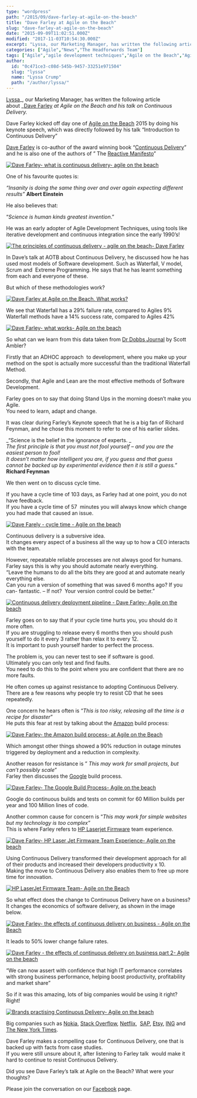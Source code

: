 ```yaml
---
type: "wordpress"
path: "/2015/09/dave-farley-at-agile-on-the-beach"
title: "Dave Farley at Agile on the Beach"
slug: "dave-farley-at-agile-on-the-beach"
date: "2015-09-09T11:02:51.000Z"
modified: "2017-11-03T10:54:30.000Z"
excerpt: "Lyssa, our Marketing Manager, has written the following article about Dave Farley at Agile on the Beach and his talk on Continuous Delivery. Dave Farley kicked off day one of Agile on the Beach 2015 by doing his keynote speech, which was directly followed by his talk “Introduction to Continuous Delivery” Dave Farley is co-author of the award \[…\]"
categories: ["Agile","News","The Headforwards Team"]
tags: ["Agile","agile development techniques","Agile on the Beach","Agile on the Beach 2015","albert einstein","amazon build process","AOTB","continuous delivery","dave farley","dave farley at agile on the beach","extreme programming","google build process","iteration","iterative development","keynote","principles of continuous delivery","scrum","Software","software development","the effect on business","v model","waterfall","xp"]
author:
  id: "0c471ce3-c08d-545b-9457-33251e971504"
  slug: "lyssa"
  name: "Lyssa Crump"
  path: "/author/lyssa/"
---
```

[Lyssa](https://uk.linkedin.com/in/lyssafeecrump)_, our Marketing Manager, has written the following article about _[Dave Farley](https://twitter.com/davefarley77) _at Agile on the Beach and his talk on Continuous Delivery._

Dave Farley kicked off day one of [Agile on the Beach](http://agileonthebeach.com/) 2015 by doing his keynote speech, which was directly followed by his talk “Introduction to Continuous Delivery”

[Dave Farley](http://www.davefarley.net) is co-author of the award winning book “[Continuous Delivery](http://www.amazon.com/Continuous-Delivery-Deployment-Automation-Addison-Wesley/dp/0321601912)” and he is also one of the authors of ” The [Reactive Manifesto](http://www.reactivemanifesto.org/)”

[![Dave Farley- what is continuous delivery- agile on the beach ](/wp-content/uploads/2015/09/Dave-Farley-continuous-delivery-at-Agile-on-the-Beach-300x225.jpg)](/wp-content/uploads/2015/09/Dave-Farley-continuous-delivery-at-Agile-on-the-Beach.jpg)

One of his favourite quotes is:

_“Insanity is doing the same thing over and over again expecting different results”_ **Albert Einstein**

He also believes that:

“_Science is human kinds greatest invention_.”

He was an early adopter of Agile Development Techniques, using tools like iterative development and continuous integration since the early 1990’s!

[![The principles of continuous delivery - agile on the beach- Dave Farley ](/wp-content/uploads/2015/09/Dave-Farley-the-principles-of-continuous-delivery-at-AOTB-300x225.jpg)](/wp-content/uploads/2015/09/Dave-Farley-the-principles-of-continuous-delivery-at-AOTB.jpg)

In Dave’s talk at AOTB about Continuous Delivery, he discussed how he has used most models of Software development. Such as Waterfall, V model, Scrum and  Extreme Programming. He says that he has learnt something from each and everyone of these.

But which of these methodologies work?

[![Dave Farley at Agile on the Beach. What works?](/wp-content/uploads/2015/09/Dave-Farley-at-Agile-on-the-Beach-what-works-300x225.jpg)](/wp-content/uploads/2015/09/Dave-Farley-at-Agile-on-the-Beach-what-works.jpg)

We see that Waterfall has a 29% failure rate, compared to Agiles 9%  
Waterfall methods have a 14% success rate, compared to Agiles 42%

[![Dave Farley- what works- Agile on the beach](/wp-content/uploads/2015/09/Dave-Farley-Agile-on-the-beach-what-works-more-datas-300x225.jpg)](/wp-content/uploads/2015/09/Dave-Farley-Agile-on-the-beach-what-works-more-datas.jpg)

So what can we learn from this data taken from [Dr Dobbs Journal](http://www.drdobbs.com/author/Scott-Ambler) by Scott Ambler?

Firstly that an ADHOC approach  to development, where you make up your method on the spot is actually more successful than the traditional Waterfall Method.

Secondly, that Agile and Lean are the most effective methods of Software Development.

Farley goes on to say that doing Stand Ups in the morning doesn’t make you Agile.  
You need to learn, adapt and change.

It was clear during Farley’s Keynote speech that he is a big fan of Richard Feynman, and he chose this moment to refer to one of his earlier slides.

_“Science is the belief in the ignorance of experts. _  
_The first principle is that you must not fool yourself – and you are the easiest person to fool!_  
_It doesn’t matter how intelligent you are, if you guess and that guess cannot be backed up by experimental evidence then it is still a guess.”_  
**Richard Feynman**

We then went on to discuss cycle time.

If you have a cycle time of 103 days, as Farley had at one point, you do not have feedback.  
If you have a cycle time of 57  minutes you will always know which change you had made that caused an issue.

[![Dave Farely - cycle time - Agile on the beach ](/wp-content/uploads/2015/09/Dave-Farley-Continuous-Delivery-at-Agile-on-the-beach-300x225.jpg)](/wp-content/uploads/2015/09/Dave-Farley-Continuous-Delivery-at-Agile-on-the-beach.jpg)

Continuous delivery is a subversive idea.  
It changes every aspect of a business all the way up to how a CEO interacts with the team.

However, repeatable reliable processes are not always good for humans. Farley says this is why you should automate nearly everything.  
“Leave the humans to do all the bits they are good at and automate nearly everything else.  
Can you run a version of something that was saved 6 months ago? If you can- fantastic. – If not?  Your version control could be better.”

[![Continuous delivery deployment pipeline - Dave Farley- Agile on the beach](/wp-content/uploads/2015/09/Dave-Farley-Agile-on-the-beach-Continuous-Delivery-Process-300x225.jpg)](/wp-content/uploads/2015/09/Dave-Farley-Agile-on-the-beach-Continuous-Delivery-Process.jpg)

Farley goes on to say that if your cycle time hurts you, you should do it more often.  
If you are struggling to release every 6 months then you should push yourself to do it every 3 rather than relax it to every 12.  
It is important to push yourself harder to perfect the process.

The problem is, you can never test to see if software is good.  
Ultimately you can only test and find faults.  
You need to do this to the point where you are confident that there are no more faults.

He often comes up against resistance to adopting Continuous Delivery.  
There are a few reasons why people try to resist CD that he sees repeatedly.

One concern he hears often is “_This is too risky, releasing all the time is a recipe for disaster_”  
He puts this fear at rest by talking about the [Amazon](http://www.amazon.co.uk/) build process:

[![Dave Farley- the Amazon build process- at Agile on the Beach](/wp-content/uploads/2015/09/Dave-Farley-The-Amazon-Build-Process-Agile-on-the-beach-300x225.jpg)](/wp-content/uploads/2015/09/Dave-Farley-The-Amazon-Build-Process-Agile-on-the-beach.jpg)

Which amongst other things showed a 90% reduction in outage minutes triggered by deployment and a reduction in complexity.

Another reason for resistance is ” _This may work for small projects, but can’t possibly scale_”  
Farley then discusses the [Google](https://www.google.co.uk/) build process.

[![Dave Farley- The Google Build Process- Agile on the beach ](/wp-content/uploads/2015/09/Dave-Farley-The-Google-Build-Process-AOTB-300x225.jpg)](/wp-content/uploads/2015/09/Dave-Farley-The-Google-Build-Process-AOTB.jpg)

Google do continuous builds and tests on commit for 60 Million builds per year and 100 Million lines of code.

Another common cause for concern is “_This may work for simple websites but my technology is too complex”_  
This is where Farley refers to [HP Laserjet Firmware](http://www.hp.com/country/us/en/uc/welcome.html) team experience.

[![Dave Farley- HP Laser Jet Firmware Team Experience- Agile on the beach ](/wp-content/uploads/2015/09/Dave-Farley-HP-Laserjet-firmware-team-experience-agile-on-the-beach-300x225.jpg)](/wp-content/uploads/2015/09/Dave-Farley-HP-Laserjet-firmware-team-experience-agile-on-the-beach.jpg)

Using Continuous Delivery transformed their development approach for all of their products and increased their developers productivity x 10.  
Making the move to Continuous Delivery also enables them to free up more time for innovation.

[![HP LaserJet Firmware Team- Agile on the Beach ](/wp-content/uploads/2015/09/Dave-Farley-HP-Laser-Jet-Firmware-team-2008-v-2011-Agile-on-the-Beach-300x225.jpg)](/wp-content/uploads/2015/09/Dave-Farley-HP-Laser-Jet-Firmware-team-2008-v-2011-Agile-on-the-Beach.jpg)

So what effect does the change to Continuous Delivery have on a business?  
It changes the economics of software delivery, as shown in the image below.

[![Dave Farley- the effects of continuous delivery on business - Agile on the Beach](/wp-content/uploads/2015/09/Dave-Farley-the-effects-on-business-agile-on-the-beach-300x225.jpg)](/wp-content/uploads/2015/09/Dave-Farley-the-effects-on-business-agile-on-the-beach.jpg)

It leads to 50% lower change failure rates.

[![Dave Farley - the effects of continuous delivery on business part 2- Agile on the beach](/wp-content/uploads/2015/09/Dave-Farley-the-effect-on-business-part-2-agile-on-the-beach-300x225.jpg)](/wp-content/uploads/2015/09/Dave-Farley-the-effect-on-business-part-2-agile-on-the-beach.jpg)

“We can now assert with confidence that high IT performance correlates with strong business performance, helping boost productivity, profitability and market share”

So if it was this amazing, lots of big companies would be using it right? Right!

[![Brands practising Continuous Delivery- Agile on the beach ](/wp-content/uploads/2015/09/Dave-Farley-who-practices-continuous-delivery-AOTB-300x225.jpg)](/wp-content/uploads/2015/09/Dave-Farley-who-practices-continuous-delivery-AOTB.jpg)

Big companies such as [Nokia](http://www.nokia.com/en_int), [Stack Overflow](http://stackoverflow.com/), [Netflix](https://www.netflix.com/gb/),  [SAP](http://go.sap.com/index.html), [Etsy](https://www.etsy.com/uk/), [ING](http://www.ing.com/en.htm) and [The New York Times](http://www.nytimes.com/).

Dave Farley makes a compelling case for Continuous Delivery, one that is backed up with facts from case studies.  
If you were still unsure about it, after listening to Farley talk  would make it hard to continue to resist Continuous Delivery.

Did you see Dave Farley’s talk at Agile on the Beach? What were your thoughts?

Please join the conversation on our [Facebook](https://www.facebook.com/headforwards) page.
